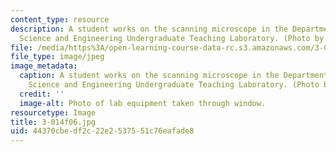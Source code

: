 ```yaml
---
content_type: resource
description: A student works on the scanning microscope in the Department of Materials
  Science and Engineering Undergraduate Teaching Laboratory. (Photo by MIT OCW.)
file: /media/https%3A/open-learning-course-data-rc.s3.amazonaws.com/3-014-materials-laboratory-fall-2006/44370cbedf2c22e2537551c76eafade8_3-014f06.jpg
file_type: image/jpeg
image_metadata:
  caption: A student works on the scanning microscope in the Department of Materials
    Science and Engineering Undergraduate Teaching Laboratory. (Photo by MIT OpenCourseWare.)
  credit: ''
  image-alt: Photo of lab equipment taken through window.
resourcetype: Image
title: 3-014f06.jpg
uid: 44370cbe-df2c-22e2-5375-51c76eafade8
---
```


